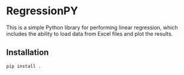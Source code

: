 # RegressionPY

This is a simple Python library for performing linear regression, which includes the ability to load data from Excel files and plot the results.

## Installation

```bash
pip install .
```

